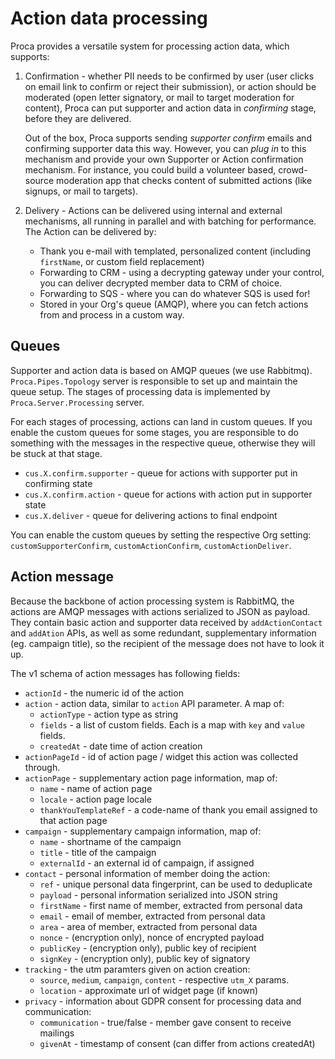 # Action data processing

Proca provides a versatile system for processing action data, which supports:

1. Confirmation - whether PII needs to be confirmed by user (user
   clicks on email link to confirm or reject their submission), or action should be
   moderated (open letter signatory, or mail to target moderation for content),
   Proca can put supporter and action data in _confirming_ stage, before they
   are delivered.
   
   Out of the box, Proca supports sending _supporter confirm_ emails and confirming
   supporter data this way. However, you can _plug in_ to this mechanism and
   provide your own Supporter or Action confirmation mechanism. For instance,
   you could build a volunteer based, crowd-source moderation app that checks
   content of submitted actions (like signups, or mail to targets).


2. Delivery - Actions can be delivered using internal and external mechanisms,
   all running in parallel and with batching for performance.
   The Action can be delivered by:
   - Thank you e-mail with templated, personalized content (including
     `firstName`, or custom field replacement)
   - Forwarding to CRM - using a decrypting gateway under your control, you can deliver decrypted member data to CRM of choice.
   - Forwarding to SQS - where you can do whatever SQS is used for!
   - Stored in your Org's queue (AMQP), where you can fetch actions from and process in a custom way. 

## Queues

Supporter and action data is based on AMQP queues (we use Rabbitmq). `Proca.Pipes.Topology` server is responsible to set up and maintain the queue setup. The stages of processing data is implemented by `Proca.Server.Processing` server.

For each stages of processing, actions can land in custom queues. If you enable the custom queues for some stages, you are responsible to do something with the messages in the respective queue, otherwise they will be stuck at that stage.

- `cus.X.confirm.supporter` - queue for actions with supporter put in confirming state
- `cus.X.confirm.action` - queue for actions with action put in supporter state
- `cus.X.deliver` - queue for delivering actions to final endpoint

You can enable the custom queues by setting the respective Org setting: `customSupporterConfirm`, `customActionConfirm`, `customActionDeliver`.


## Action message

Because the backbone of action processing system is RabbitMQ, the actions are AMQP messages with actions serialized to JSON as payload. They contain basic action and supporter data received by `addActionContact` and `addAtion` APIs, as well as some redundant, supplementary information (eg. campaign title), so the recipient of the message does not have to look it up.

The v1 schema of action messages has following fields:

- `actionId` - the numeric id of the action 
- `action` - action data, similar to `action` API parameter. A map of:
  - `actionType` - action type as string 
  - `fields` - a list of custom fields. Each is a map with `key` and `value` fields.
  - `createdAt` - date time of action creation  
- `actionPageId` - id of action page / widget this action was collected through.
- `actionPage` - supplementary action page information, map of: 
  - `name` - name of action page
  - `locale` - action page locale 
  - `thankYouTemplateRef` - a code-name of thank you email assigned to that action page 
- `campaign` - supplementary campaign information, map of: 
  - `name` - shortname of the campaign 
  - `title` - title of the campaign 
  - `externalId` - an external id of campaign, if assigned
- `contact` - personal information of member doing the action:
  - `ref` - unique personal data fingerprint, can be used to deduplicate
  - `payload` - personal information serialized into JSON string 
  - `firstName` - first name of member, extracted from personal data
  - `email` - email of member, extracted from personal data
  - `area` - area of member, extracted from personal data 
  - `nonce` - (encryption only), nonce of encrypted payload
  - `publicKey` - (encryption only), public key of recipient
  - `signKey` - (encryption only), public key of signatory
- `tracking` - the utm paramters given on action creation:
  - `source`, `medium`, `campaign`, `content` - respective `utm_X` params.
  - `location` - approximate url of widget page (if known)
- `privacy` - information about GDPR consent for processing data and communication:
  - `communication` - true/false - member gave consent to receive mailings
  - `givenAt` - timestamp of consent (can differ from actions createdAt)

